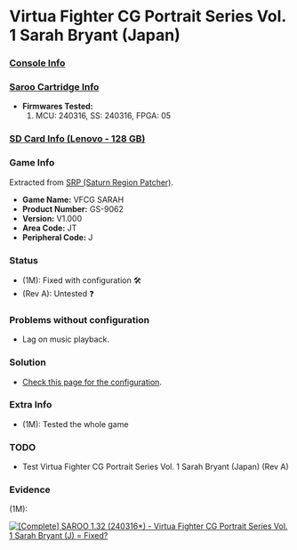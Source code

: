 # Virtua Fighter CG Portrait Series Vol. 1 Sarah Bryant (Japan)

### [Console Info](../../../../Info/Consoles/VA13/README.md)

### [Saroo Cartridge Info](../../../../Info/Cartridges/RetroGameParadiseStore/1.32F/README.md)

- <b>Firmwares Tested:</b>
  1. MCU: 240316, SS: 240316, FPGA: 05

### [SD Card Info (Lenovo - 128 GB)](../../../../Info/SdCards/Lenovo/128GB/README.md)

### Game Info

Extracted from [SRP (Saturn Region Patcher)](https://segaxtreme.net/resources/saturn-region-patcher.81/download).

- <b>Game Name:</b> VFCG SARAH
- <b>Product Number:</b> GS-9062
- <b>Version:</b> V1.000
- <b>Area Code:</b> JT
- <b>Peripheral Code:</b> J

### Status

- (1M): Fixed with configuration :hammer_and_wrench:
- (Rev A): Untested :question:

### Problems without configuration

- Lag on music playback.

### Solution

- [Check this page for the configuration](https://github.com/williamdsw/saroo-configuration-list/blob/master/J/GS-9062/README.md).

### Extra Info

- (1M): Tested the whole game

### TODO

- Test Virtua Fighter CG Portrait Series Vol. 1 Sarah Bryant (Japan) (Rev A)

### Evidence

(1M):

[![[Complete] SAROO 1.32 (240316*) - Virtua Fighter CG Portrait Series Vol. 1 Sarah Bryant (J) = Fixed?](https://img.youtube.com/vi/DA34s8--jDI/0.jpg)](https://www.youtube.com/watch?v=DA34s8--jDI)
